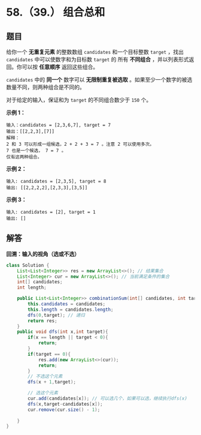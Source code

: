 # 58.（39.） 组合总和

## 题目

给你一个 **无重复元素** 的整数数组 `candidates` 和一个目标整数 `target` ，找出 `candidates` 中可以使数字和为目标数 `target` 的 所有 **不同组合** ，并以列表形式返回。你可以按 **任意顺序** 返回这些组合。

`candidates` 中的 **同一个** 数字可以 **无限制重复被选取** 。如果至少一个数字的被选数量不同，则两种组合是不同的。 

对于给定的输入，保证和为 `target` 的不同组合数少于 `150` 个。

 

**示例 1：**

```
输入：candidates = [2,3,6,7], target = 7
输出：[[2,2,3],[7]]
解释：
2 和 3 可以形成一组候选，2 + 2 + 3 = 7 。注意 2 可以使用多次。
7 也是一个候选， 7 = 7 。
仅有这两种组合。
```

**示例 2：**

```
输入: candidates = [2,3,5], target = 8
输出: [[2,2,2,2],[2,3,3],[3,5]]
```

**示例 3：**

```
输入: candidates = [2], target = 1
输出: []
```

## 解答

**回溯：输入的视角（选或不选）**

```java
class Solution {
    List<List<Integer>> res = new ArrayList<>(); // 结果集合
    List<Integer> cur = new ArrayList<>(); // 当前满足条件的集合
    int[] candidates;
    int length;

    public List<List<Integer>> combinationSum(int[] candidates, int target) {
        this.candidates = candidates;
        this.length = candidates.length;
        dfs(0,target); // 递归
        return res;
    }
    public void dfs(int x,int target){
        if(x == length || target < 0){
            return;
        }
        if(target == 0){
            res.add(new ArrayList<>(cur));
            return;
        }
        // 不选这个元素
        dfs(x + 1,target);

        // 选这个元素
        cur.add(candidates[x]); // 可以选几个，如果可以选，继续执行dfs(x)
        dfs(x,target-candidates[x]);
        cur.remove(cur.size() - 1);
        
    }
}
```

